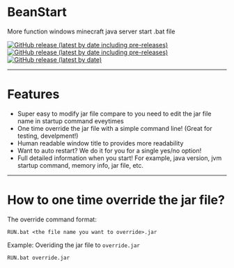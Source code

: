 # BeanStart
More function windows minecraft java server start .bat file

[![GitHub release (latest by date including pre-releases)](https://img.shields.io/github/v/release/HappyAreaBean/BeanStart?label=latest%20stable&style=for-the-badge)](https://github.com/HappyAreaBean/BeanStart/releases) 
[![GitHub release (latest by date including pre-releases)](https://img.shields.io/github/v/release/HappyAreaBean/BeanStart?include_prereleases&label=latest%20beta&style=for-the-badge)](https://github.com/HappyAreaBean/BeanStart/releases) 
[![GitHub release (latest by date)](https://img.shields.io/github/downloads/HappyAreaBean/BeanStart/latest/total?label=Downloads%40Latest&style=for-the-badge)](https://github.com/HappyAreaBean/BeanStart/releases)

---

# Features

* Super easy to modify jar file compare to you need to edit the jar file name in startup command eveytimes
* One time override the jar file with a simple command line! (Great for testing, develpment!)
* Human readable window title to provides more readability
* Want to auto restart? We do it for you for a single yes/no option!
* Full detailed information when you start! For example, java version, jvm startup command, memory info, jar file, etc.

---

# How to one time override the jar file?

The override command format:

```batch
RUN.bat <the file name you want to override>.jar
```

Example: Overiding the jar file to `override.jar`
```batch
RUN.bat override.jar
```